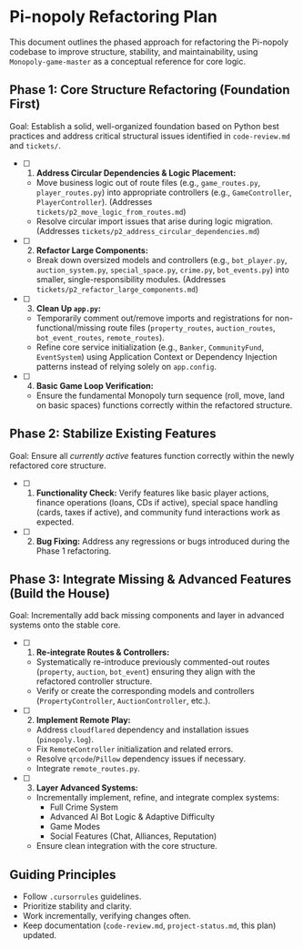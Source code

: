 # Pi-nopoly Refactoring Plan

This document outlines the phased approach for refactoring the Pi-nopoly codebase to improve structure, stability, and maintainability, using `Monopoly-game-master` as a conceptual reference for core logic.

## Phase 1: Core Structure Refactoring (Foundation First)

Goal: Establish a solid, well-organized foundation based on Python best practices and address critical structural issues identified in `code-review.md` and `tickets/`.

- [ ] 1.  **Address Circular Dependencies & Logic Placement:**
    *   Move business logic out of route files (e.g., `game_routes.py`, `player_routes.py`) into appropriate controllers (e.g., `GameController`, `PlayerController`). (Addresses `tickets/p2_move_logic_from_routes.md`)
    *   Resolve circular import issues that arise during logic migration. (Addresses `tickets/p2_address_circular_dependencies.md`)
- [ ] 2.  **Refactor Large Components:**
    *   Break down oversized models and controllers (e.g., `bot_player.py`, `auction_system.py`, `special_space.py`, `crime.py`, `bot_events.py`) into smaller, single-responsibility modules. (Addresses `tickets/p2_refactor_large_components.md`)
- [ ] 3.  **Clean Up `app.py`:**
    *   Temporarily comment out/remove imports and registrations for non-functional/missing route files (`property_routes`, `auction_routes`, `bot_event_routes`, `remote_routes`).
    *   Refine core service initialization (e.g., `Banker`, `CommunityFund`, `EventSystem`) using Application Context or Dependency Injection patterns instead of relying solely on `app.config`.
- [ ] 4.  **Basic Game Loop Verification:**
    *   Ensure the fundamental Monopoly turn sequence (roll, move, land on basic spaces) functions correctly within the refactored structure.

## Phase 2: Stabilize Existing Features

Goal: Ensure all *currently active* features function correctly within the newly refactored core structure.

- [ ] 1.  **Functionality Check:** Verify features like basic player actions, finance operations (loans, CDs if active), special space handling (cards, taxes if active), and community fund interactions work as expected.
- [ ] 2.  **Bug Fixing:** Address any regressions or bugs introduced during the Phase 1 refactoring.

## Phase 3: Integrate Missing & Advanced Features (Build the House)

Goal: Incrementally add back missing components and layer in advanced systems onto the stable core.

- [ ] 1.  **Re-integrate Routes & Controllers:**
    *   Systematically re-introduce previously commented-out routes (`property`, `auction`, `bot_event`) ensuring they align with the refactored controller structure.
    *   Verify or create the corresponding models and controllers (`PropertyController`, `AuctionController`, etc.).
- [ ] 2.  **Implement Remote Play:**
    *   Address `cloudflared` dependency and installation issues (`pinopoly.log`).
    *   Fix `RemoteController` initialization and related errors.
    *   Resolve `qrcode`/`Pillow` dependency issues if necessary.
    *   Integrate `remote_routes.py`.
- [ ] 3.  **Layer Advanced Systems:**
    *   Incrementally implement, refine, and integrate complex systems:
        *   Full Crime System
        *   Advanced AI Bot Logic & Adaptive Difficulty
        *   Game Modes
        *   Social Features (Chat, Alliances, Reputation)
    *   Ensure clean integration with the core structure.

## Guiding Principles

*   Follow `.cursorrules` guidelines.
*   Prioritize stability and clarity.
*   Work incrementally, verifying changes often.
*   Keep documentation (`code-review.md`, `project-status.md`, this plan) updated. 